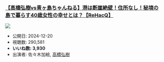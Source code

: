 ### [【高橋弘樹vs青ヶ島ちゃんねる】港は断崖絶壁！住所なし！秘境の島で暮らす40歳女性の幸せとは？【ReHacQ】](https://www.youtube.com/watch?v=zPGrANkSFVM)
[![](https://img.youtube.com/vi/zPGrANkSFVM/sddefault.jpg)](https://www.youtube.com/watch?v=zPGrANkSFVM)
-   公開日: 2024-12-20
-   視聴数: 290,581
-   **いいね数: 3,930**
-   出演者: 佐々木加絵, [高橋弘樹](/rehacq_fan/people/高橋弘樹 "wikilink")
